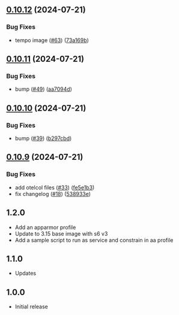 <!-- https://developers.home-assistant.io/docs/add-ons/presentation#keeping-a-changelog -->

## [0.10.12](https://github.com/cedricziel/ha-addons/compare/otelcol-0.10.11...otelcol-0.10.12) (2024-07-21)


### Bug Fixes

* tempo image ([#63](https://github.com/cedricziel/ha-addons/issues/63)) ([73a169b](https://github.com/cedricziel/ha-addons/commit/73a169bf8f7c3ee2301d7909751af9c2ce26e0dd))

## [0.10.11](https://github.com/cedricziel/ha-addons/compare/otelcol-0.10.10...otelcol-0.10.11) (2024-07-21)


### Bug Fixes

* bump ([#49](https://github.com/cedricziel/ha-addons/issues/49)) ([aa7094d](https://github.com/cedricziel/ha-addons/commit/aa7094dbfdbd577c3d200e6bbb32a441e3cbfd26))

## [0.10.10](https://github.com/cedricziel/ha-addons/compare/otelcol-0.10.9...otelcol-0.10.10) (2024-07-21)


### Bug Fixes

* bump ([#39](https://github.com/cedricziel/ha-addons/issues/39)) ([b297cbd](https://github.com/cedricziel/ha-addons/commit/b297cbdd33f7412e48ef62ed301c5fc9f6007e90))

## [0.10.9](https://github.com/cedricziel/ha-addons/compare/otelcol-0.10.8...otelcol-0.10.9) (2024-07-21)


### Bug Fixes

* add otelcol files ([#33](https://github.com/cedricziel/ha-addons/issues/33)) ([fe5e1b3](https://github.com/cedricziel/ha-addons/commit/fe5e1b325651ec2347132b34827ba0e188f75f9a))
* fix changelog ([#18](https://github.com/cedricziel/ha-addons/issues/18)) ([538933e](https://github.com/cedricziel/ha-addons/commit/538933eba58e9bffa553d851da6d993b35db9fcf))

## 1.2.0

- Add an apparmor profile
- Update to 3.15 base image with s6 v3
- Add a sample script to run as service and constrain in aa profile

## 1.1.0

- Updates

## 1.0.0

- Initial release
